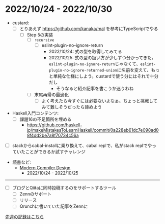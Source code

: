 # 2022/10/24 - 2022/10/30

- custard:
    - [ ] とりあえず <https://github.com/kanaka/mal> を参考にTypeScriptでやる
        - [ ] Step 5の実装
            - [ ] `recursive`
                - [ ] eslint-plugin-no-ignore-return
                    - 2022/10/24: 式の型を取得してみてる
                    - 2022/10/25: 式の型の扱い方が少しずつ分かってきた。`eslint-plugin-no-ignore-return`じゃなくて、`eslint-plugin-no-ignore-returned-union`に名前を変えて、もっと単純な仕様にしよう。custardで使う分にはそれで十分だし
                        - そうなると紹介記事を書こうか迷うわね
            - [ ] 末尾再帰の最適化
                - [ ] よく考えたら今すぐには必要ないよなぁ。ちょっと挑戦してみて難しそうだったら諦めよう
- Haskell入門コンテンツ:
    - [ ] 課題16の不足箇所を埋める
        - <https://github.com/haskell-jp/makeMistakesToLearnHaskell/commit/0a228eb61dc7e098ad08f4dd2be7a8f70734c56a>
- [ ] stackからcabal-installに乗り換えて、cabal replで、私がstack replでやっていたことができるか試すチャレンジ
- 読書など:
    - [Modern Compiler Design](https://www.springer.com/jp/book/9781461446989)
        - 2022/10/24 - 2022/10/25

------

- [ ] ブログとQiitaに同時投稿するのをサポートするツール
    - [ ] Zennのサポート
    - [ ] リリース
    - [ ] Qrunchに書いていた記事をZennに

[先週の記録はこちら](https://github.com/igrep/daily-commits/blob/08f8eac2f35ef51a500701b30624fd4dbe234e66/yesterday.md)
